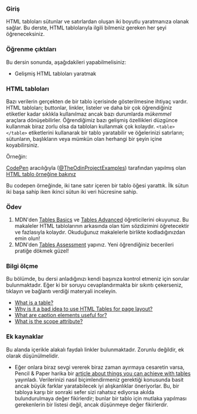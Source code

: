 ### Giriş

HTML tabloları sütunlar ve satırlardan oluşan iki boyutlu yaratmanıza olanak sağlar. Bu derste, HTML tablolarıyla ilgili bilmeniz gereken her şeyi öğreneceksiniz.

### Öğrenme çıktıları

Bu dersin sonunda, aşağıdakileri yapabilmelisiniz:

-   Gelişmiş HTML tabloları yaratmak

### HTML tabloları

Bazı verilerin gerçekten de bir tablo içerisinde gösterilmesine ihtiyaç vardır. HTML tabloları; buttonlar, linkler, listeler ve daha bir çok öğrendiğiniz etiketler kadar sıklıkla kullanılmaz ancak bazı durumlarda _mükemmel_ araçlara dönüşebilirler. Öğrendiğimiz bazı gelişmiş özellikleri düzgünce kullanmak biraz zorlu olsa da tabloları kullanmak çok kolaydır. `<table></table>` etiketlerini kullanarak bir tablo yaratabilir ve öğelerinizi satırların; sütunların, başlıkların veya mümkün olan herhangi bir şeyin içine koyabilirsiniz.

Örneğin:
<p class="codepen" data-height="300" data-theme-id="dark" data-default-tab="css,result" data-slug-hash="JjrYEqX" data-editable="true" data-user="TheOdinProjectExamples" style={{"height":"300px","boxSizing":"border-box","display":"flex","alignItems":"center","justifyContent":"center","border":"2px solid","margin":"1em 0","padding":"1em"}}>
<span><a href="https://codepen.io">CodePen</a> aracılığıyla (<a href="https://codepen.io/TheOdinProjectExamples">@TheOdinProjectExamples</a>) 
tarafından yapılmış olan <a href="https://codepen.io/TheOdinProjectExamples/pen/JjrYEqX">HTML tablo örneğine bakınız </a> </span>
</p>
<script async src="https://cpwebassets.codepen.io/assets/embed/ei.js"></script>

Bu codepen örneğinde, iki tane satır içeren bir tablo öğesi yarattık. İlk sütun iki başa sahip iken ikinci sütun iki veri hücresine sahip.

### Ödev

<div class="lesson-content__panel" markdown="1">

1. MDN'den [Tables Basics](https://developer.mozilla.org/en-US/docs/Learn/HTML/Tables/Basics) ve [Tables Advanced](https://developer.mozilla.org/en-US/docs/Learn/HTML/Tables/Advanced) öğreticilerini okuyunuz. Bu makaleler HTML tablolarının arkasında olan tüm sözdizimini öğretecektir ve fazlasıyla kolaydır. Okuduğunuz makalelerle birlikte kodladığınızdan emin olun!
2. MDN'den [Tables Assessment](https://developer.mozilla.org/en-US/docs/Learn/HTML/Tables/Structuring_planet_data) yapınız. Yeni öğrendiğiniz becerileri pratiğe dökmek güzel!

</div>

### Bilgi ölçme

Bu bölümde, bu dersi anladığınızı kendi başınıza kontrol etmeniz için sorular bulunmaktadır. Eğer ki bir soruyu cevaplandırmakta bir sıkıntı çekerseniz, tıklayın ve bağlantı verdiği materyali inceleyin.

-   [What is a table?](https://developer.mozilla.org/en-US/docs/Learn/HTML/Tables/Basics#what_is_a_table_)
-   [Why is it a bad idea to use HTML Tables for page layout?](https://developer.mozilla.org/en-US/docs/Learn/HTML/Tables/Basics#when_should_you_not_use_html_tables)
-   [What are caption elements useful for?](https://developer.mozilla.org/en-US/docs/Learn/HTML/Tables/Advanced#adding_a_caption_to_your_table_with_caption)
-   [What is the scope attribute?](https://developer.mozilla.org/en-US/docs/Learn/HTML/Tables/Advanced#the_scope_attribute)

### Ek kaynaklar

Bu alanda içerikle alakalı faydalı linkler bulunmaktadır. Zorunlu değildir, ek olarak düşünülmelidir.

- Eğer onlara biraz sevgi vererek biraz zaman ayırmaya cesaretin varsa, Pencil & Paper harika bir [article about things you can achieve with tables](https://pencilandpaper.io/articles/ux-pattern-analysis-enterprise-data-tables) yayınladı.  Verilerinizi nasıl biçimlendirmeniz gerektiği konusunda basit ancak büyük farklar yaratabilecek iyi alışkanlıklar öneriyorlar. Bu, bir tabloya karşı bir sonraki sefer sizi rahatsız ediyorsa akılda bulundurulmaya değer fikirlerdir; bunlar bir tablo için mutlaka yapılması gerekenlerin bir listesi değil, ancak düşünmeye değer fikirlerdir.